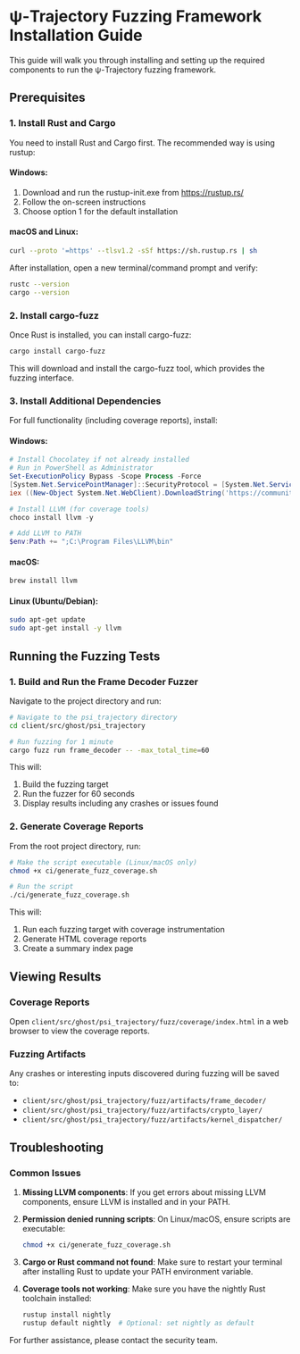 # ψ-Trajectory Fuzzing Framework Installation Guide

This guide will walk you through installing and setting up the required components to run the ψ-Trajectory fuzzing framework.

## Prerequisites

### 1. Install Rust and Cargo

You need to install Rust and Cargo first. The recommended way is using rustup:

#### Windows:
1. Download and run the rustup-init.exe from https://rustup.rs/
2. Follow the on-screen instructions
3. Choose option 1 for the default installation

#### macOS and Linux:
```bash
curl --proto '=https' --tlsv1.2 -sSf https://sh.rustup.rs | sh
```

After installation, open a new terminal/command prompt and verify:
```bash
rustc --version
cargo --version
```

### 2. Install cargo-fuzz

Once Rust is installed, you can install cargo-fuzz:

```bash
cargo install cargo-fuzz
```

This will download and install the cargo-fuzz tool, which provides the fuzzing interface.

### 3. Install Additional Dependencies

For full functionality (including coverage reports), install:

#### Windows:
```powershell
# Install Chocolatey if not already installed
# Run in PowerShell as Administrator
Set-ExecutionPolicy Bypass -Scope Process -Force
[System.Net.ServicePointManager]::SecurityProtocol = [System.Net.ServicePointManager]::SecurityProtocol -bor 3072
iex ((New-Object System.Net.WebClient).DownloadString('https://community.chocolatey.org/install.ps1'))

# Install LLVM (for coverage tools)
choco install llvm -y

# Add LLVM to PATH
$env:Path += ";C:\Program Files\LLVM\bin"
```

#### macOS:
```bash
brew install llvm
```

#### Linux (Ubuntu/Debian):
```bash
sudo apt-get update
sudo apt-get install -y llvm
```

## Running the Fuzzing Tests

### 1. Build and Run the Frame Decoder Fuzzer

Navigate to the project directory and run:

```bash
# Navigate to the psi_trajectory directory
cd client/src/ghost/psi_trajectory

# Run fuzzing for 1 minute
cargo fuzz run frame_decoder -- -max_total_time=60
```

This will:
1. Build the fuzzing target
2. Run the fuzzer for 60 seconds
3. Display results including any crashes or issues found

### 2. Generate Coverage Reports

From the root project directory, run:

```bash
# Make the script executable (Linux/macOS only)
chmod +x ci/generate_fuzz_coverage.sh

# Run the script
./ci/generate_fuzz_coverage.sh
```

This will:
1. Run each fuzzing target with coverage instrumentation
2. Generate HTML coverage reports
3. Create a summary index page

## Viewing Results

### Coverage Reports
Open `client/src/ghost/psi_trajectory/fuzz/coverage/index.html` in a web browser to view the coverage reports.

### Fuzzing Artifacts
Any crashes or interesting inputs discovered during fuzzing will be saved to:
- `client/src/ghost/psi_trajectory/fuzz/artifacts/frame_decoder/`
- `client/src/ghost/psi_trajectory/fuzz/artifacts/crypto_layer/`
- `client/src/ghost/psi_trajectory/fuzz/artifacts/kernel_dispatcher/`

## Troubleshooting

### Common Issues

1. **Missing LLVM components**: If you get errors about missing LLVM components, ensure LLVM is installed and in your PATH.

2. **Permission denied running scripts**: On Linux/macOS, ensure scripts are executable:
   ```bash
   chmod +x ci/generate_fuzz_coverage.sh
   ```

3. **Cargo or Rust command not found**: Make sure to restart your terminal after installing Rust to update your PATH environment variable.

4. **Coverage tools not working**: Make sure you have the nightly Rust toolchain installed:
   ```bash
   rustup install nightly
   rustup default nightly  # Optional: set nightly as default
   ```

For further assistance, please contact the security team.
